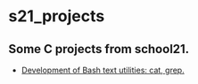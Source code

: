 # s21_projects
## Some C projects from school21.
+ [Development of Bash text utilities: cat, grep.](https://github.com/SemenutaEgor/C_projects/tree/main/bash_utils)
